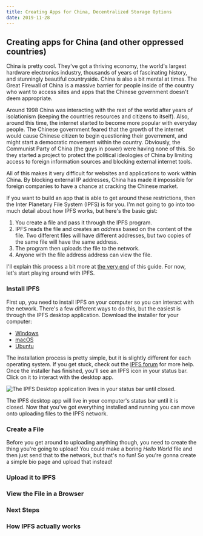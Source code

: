 ```yaml
---
title: Creating Apps for China, Decentralized Storage Options
date: 2019-11-28
---
```


<!-- THIS POST IS A WORK IN PROGRESS -->

## Creating apps for China (and other oppressed countries)

China is pretty cool. They've got a thriving economy, the world's largest hardware electronics industry, thousands of years of fascinating history, and stunningly beautiful countryside. China is also a bit mental at times. The Great Firewall of China is a massive barrier for people inside of the country who want to access sites and apps that the Chinese government doesn't deem appropriate.

Around 1998 China was interacting with the rest of the world after years of isolationism (keeping the countries resources and citizens to itself). Also, around this time, the internet started to become more popular with everyday people. The Chinese government feared that the growth of the internet would cause Chinese citizen to begin questioning their government, and might start a democratic movement within the country. Obviously, the Communist Party of China (the guys in power) were having none of this. So they started a project to protect the political ideologies of China by limiting access to foreign information sources and blocking external internet tools.

All of this makes it very difficult for websites and applications to work within China. By blocking external IP addresses, China has made it impossible for foreign companies to have a chance at cracking the Chinese market.

If you want to build an app that is able to get around these restrictions, then the Inter Planetary File System (IPFS) is for you. I'm not going to go into too much detail about how IPFS works, but here's the basic gist:

1. You create a file and pass it through the IPFS program.
2. IPFS reads the file and creates an _address_ based on the content of the file. Two different files will have different addresses, but two copies of the same file will have the same address.
3. The program then uploads the file to the network.
4. Anyone with the file address address can view the file.

I'll explain this process a bit more at [the very end](#how-ipfs-actually-works) of this guide. For now, let's start playing around with IPFS.

### Install IPFS

First up, you need to install IPFS on your computer so you can interact with the network. There's a few different ways to do this, but the easiest is through the IPFS desktop application. Download the installer for your computer:

- [Windows](https://github.com/ipfs-shipyard/ipfs-desktop/releases/download/v0.9.7/ipfs-desktop-setup-0.9.7.exe)
- [macOS](https://github.com/ipfs-shipyard/ipfs-desktop/releases/download/v0.9.7/ipfs-desktop-0.9.7.dmg)
- [Ubuntu](https://github.com/ipfs-shipyard/ipfs-desktop/releases/download/v0.9.7/ipfs-desktop-0.9.7-linux-x86_64.AppImage)

The installation process is pretty simple, but it is slightly different for each operating system. If you get stuck, check out the [IPFS forum](https://discuss.ipfs.io/) for more help. Once the installer has finished, you'll see an IPFS icon in your status bar. Click on it to interact with the desktop app.

<!-- TODO: Create the below screenshot for all three operating systems. -->

![The IPFS Desktop application lives in your status bar until closed.](media/191128-creating-apps-for-china/ipfs-desktop-status-bar-running.jpg)

The IPFS desktop app will live in your computer's status bar until it is closed. Now that you've got everything installed and running you can move onto uploading files to the IPFS network.

### Create a File

Before you get around to uploading anything though, you need to create the thing you're going to upload! You could make a boring _Hello World_ file and then just send that to the network, but that's no fun! So you're gonna create a simple bio page and upload that instead!

<!-- TODO: think of something fun to upload. -->

### Upload it to IPFS

<!-- TODO: Pass the file throught the IPFS Daemon and upload it to the network. -->

### View the File in a Browser

<!-- TODO: Have the user open up a website address in their browser. -->

### Next Steps

<!-- TODO: List a bunch of things the user could do with IPFS now that they know how it works. -->

### How IPFS actually works

<!-- TODO: Explain in more detail how IPFS works in terms of hashing a file, nodes hosting files close to each other, how the same file has the same address, etc. -->

<!-- TODO: find out why IPFS actually helps mitigate censorship. -->